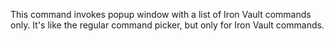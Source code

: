 This command invokes popup window with a list of Iron Vault commands only. It's like the regular command picker, but only for Iron Vault commands.